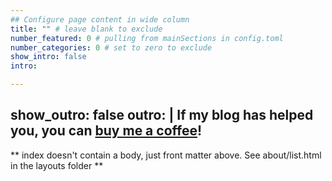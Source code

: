```yaml
---
## Configure page content in wide column
title: "" # leave blank to exclude
number_featured: 0 # pulling from mainSections in config.toml
number_categories: 0 # set to zero to exclude
show_intro: false
intro: 

---
```


show_outro: false
outro: |
  <i class="fas fa-mug-hot pr2"></i>If my blog has helped you, you can [buy me a coffee](https://ko-fi.com/)!
---

** index doesn't contain a body, just front matter above.
See about/list.html in the layouts folder **
